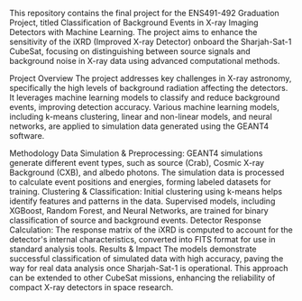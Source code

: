 This repository contains the final project for the ENS491-492 Graduation Project, titled Classification of Background Events in X-ray Imaging Detectors with Machine Learning. The project aims to enhance the sensitivity of the iXRD (Improved X-ray Detector) onboard the Sharjah-Sat-1 CubeSat, focusing on distinguishing between source signals and background noise in X-ray data using advanced computational methods.

Project Overview
The project addresses key challenges in X-ray astronomy, specifically the high levels of background radiation affecting the detectors. It leverages machine learning models to classify and reduce background events, improving detection accuracy. Various machine learning models, including k-means clustering, linear and non-linear models, and neural networks, are applied to simulation data generated using the GEANT4 software.

Methodology
Data Simulation & Preprocessing:
GEANT4 simulations generate different event types, such as source (Crab), Cosmic X-ray Background (CXB), and albedo photons.
The simulation data is processed to calculate event positions and energies, forming labeled datasets for training.
Clustering & Classification:
Initial clustering using k-means helps identify features and patterns in the data.
Supervised models, including XGBoost, Random Forest, and Neural Networks, are trained for binary classification of source and background events.
Detector Response Calculation:
The response matrix of the iXRD is computed to account for the detector's internal characteristics, converted into FITS format for use in standard analysis tools.
Results & Impact
The models demonstrate successful classification of simulated data with high accuracy, paving the way for real data analysis once Sharjah-Sat-1 is operational. This approach can be extended to other CubeSat missions, enhancing the reliability of compact X-ray detectors in space research.
